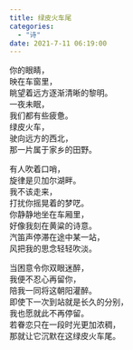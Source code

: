 ```yaml
---
title: 绿皮火车尾
categories:
  - "诗"
date: 2021-7-11 06:19:00
---
```


你的眼睛，<br>
映在车窗里，<br>
眺望着远方逐渐清晰的黎明。<br>
一夜未眠，<br>
我们都有些疲惫。<br>
绿皮火车，<br>
驶向远方的西北，<br>
那一片属于家乡的田野。<br>

有人吹着口哨，<br>
旋律是贝加尔湖畔。<br>
我不该走来，<br>
打扰你摇晃着的梦呓。<br>
你静静地坐在车厢里，<br>
好像我刻在黄粱的诗意。<br>
汽笛声停滞在途中某一站，<br>
风把我的思念轻轻吹淡。<br>

当困意令你双眼迷醉，<br>
我便不忍心再留你，<br>
陪我一同将这朝阳灌醉。<br>
即使下一次到站就是长久的分别，<br>
我也愿就此不再停留。<br>
若眷恋只在一段时光更加浓稠，<br>
那就让它沉默在这绿皮火车尾。